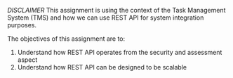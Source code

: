 *DISCLAIMER*
This assignment is using the context of the Task Management System (TMS) and how we can use REST API for system integration purposes.

The objectives of this assignment are to:
1. Understand how REST API operates from the security and assessment aspect
2. Understand how REST API can be designed to be scalable

